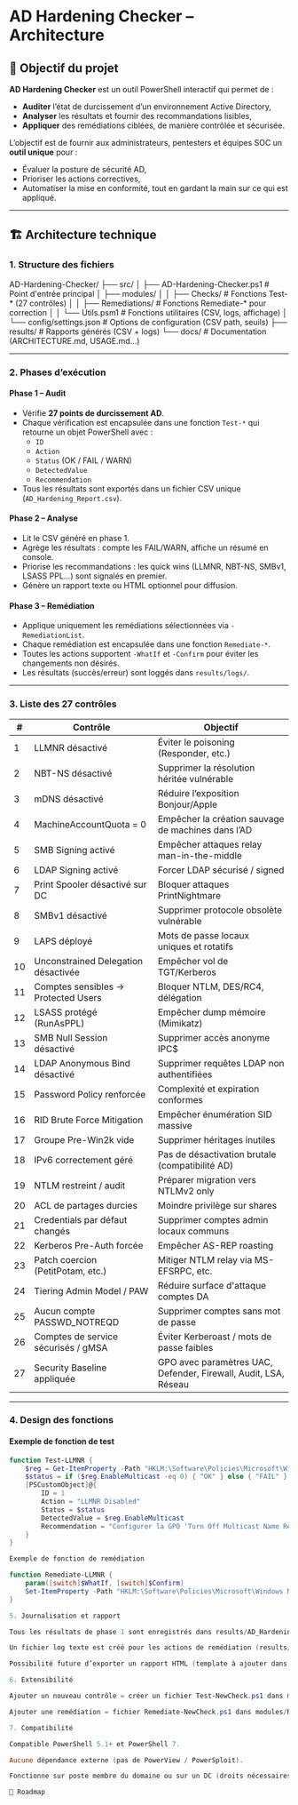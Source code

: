 # AD Hardening Checker – Architecture

## 🎯 Objectif du projet
**AD Hardening Checker** est un outil PowerShell interactif qui permet de :
- **Auditer** l’état de durcissement d’un environnement Active Directory,
- **Analyser** les résultats et fournir des recommandations lisibles,
- **Appliquer** des remédiations ciblées, de manière contrôlée et sécurisée.

L’objectif est de fournir aux administrateurs, pentesters et équipes SOC un **outil unique** pour :
- Évaluer la posture de sécurité AD,
- Prioriser les actions correctives,
- Automatiser la mise en conformité, tout en gardant la main sur ce qui est appliqué.

---

## 🏗️ Architecture technique

### 1. Structure des fichiers
AD-Hardening-Checker/
├── src/
│ ├── AD-Hardening-Checker.ps1 # Point d'entrée principal
│ ├── modules/
│ │ ├── Checks/ # Fonctions Test-* (27 contrôles)
│ │ ├── Remediations/ # Fonctions Remediate-* pour correction
│ │ └── Utils.psm1 # Fonctions utilitaires (CSV, logs, affichage)
│ └── config/settings.json # Options de configuration (CSV path, seuils)
├── results/ # Rapports générés (CSV + logs)
└── docs/ # Documentation (ARCHITECTURE.md, USAGE.md…)


---

### 2. Phases d’exécution

#### Phase 1 – Audit
- Vérifie **27 points de durcissement AD**.
- Chaque vérification est encapsulée dans une fonction `Test-*` qui retourne un objet PowerShell avec :
  - `ID`
  - `Action`
  - `Status` (OK / FAIL / WARN)
  - `DetectedValue`
  - `Recommendation`
- Tous les résultats sont exportés dans un fichier CSV unique (`AD_Hardening_Report.csv`).

#### Phase 2 – Analyse
- Lit le CSV généré en phase 1.
- Agrège les résultats : compte les FAIL/WARN, affiche un résumé en console.
- Priorise les recommandations : les quick wins (LLMNR, NBT-NS, SMBv1, LSASS PPL…) sont signalés en premier.
- Génère un rapport texte ou HTML optionnel pour diffusion.

#### Phase 3 – Remédiation
- Applique uniquement les remédiations sélectionnées via `-RemediationList`.
- Chaque remédiation est encapsulée dans une fonction `Remediate-*`.
- Toutes les actions supportent `-WhatIf` et `-Confirm` pour éviter les changements non désirés.
- Les résultats (succès/erreur) sont loggés dans `results/logs/`.

---

### 3. Liste des 27 contrôles

| # | Contrôle | Objectif |
|---|----------|----------|
| 1 | LLMNR désactivé | Éviter le poisoning (Responder, etc.) |
| 2 | NBT-NS désactivé | Supprimer la résolution héritée vulnérable |
| 3 | mDNS désactivé | Réduire l’exposition Bonjour/Apple |
| 4 | MachineAccountQuota = 0 | Empêcher la création sauvage de machines dans l’AD |
| 5 | SMB Signing activé | Empêcher attaques relay man-in-the-middle |
| 6 | LDAP Signing activé | Forcer LDAP sécurisé / signed |
| 7 | Print Spooler désactivé sur DC | Bloquer attaques PrintNightmare |
| 8 | SMBv1 désactivé | Supprimer protocole obsolète vulnérable |
| 9 | LAPS déployé | Mots de passe locaux uniques et rotatifs |
| 10 | Unconstrained Delegation désactivée | Empêcher vol de TGT/Kerberos |
| 11 | Comptes sensibles → Protected Users | Bloquer NTLM, DES/RC4, délégation |
| 12 | LSASS protégé (RunAsPPL) | Empêcher dump mémoire (Mimikatz) |
| 13 | SMB Null Session désactivé | Supprimer accès anonyme IPC$ |
| 14 | LDAP Anonymous Bind désactivé | Supprimer requêtes LDAP non authentifiées |
| 15 | Password Policy renforcée | Complexité et expiration conformes |
| 16 | RID Brute Force Mitigation | Empêcher énumération SID massive |
| 17 | Groupe Pre-Win2k vide | Supprimer héritages inutiles |
| 18 | IPv6 correctement géré | Pas de désactivation brutale (compatibilité AD) |
| 19 | NTLM restreint / audit | Préparer migration vers NTLMv2 only |
| 20 | ACL de partages durcies | Moindre privilège sur shares |
| 21 | Credentials par défaut changés | Supprimer comptes admin locaux communs |
| 22 | Kerberos Pre-Auth forcée | Empêcher AS-REP roasting |
| 23 | Patch coercion (PetitPotam, etc.) | Mitiger NTLM relay via MS-EFSRPC, etc. |
| 24 | Tiering Admin Model / PAW | Réduire surface d'attaque comptes DA |
| 25 | Aucun compte PASSWD_NOTREQD | Supprimer comptes sans mot de passe |
| 26 | Comptes de service sécurisés / gMSA | Éviter Kerberoast / mots de passe faibles |
| 27 | Security Baseline appliquée | GPO avec paramètres UAC, Defender, Firewall, Audit, LSA, Réseau |

---

### 4. Design des fonctions

#### Exemple de fonction de test
```powershell
function Test-LLMNR {
    $reg = Get-ItemProperty -Path "HKLM:\Software\Policies\Microsoft\Windows NT\DNSClient" -ErrorAction SilentlyContinue
    $status = if ($reg.EnableMulticast -eq 0) { "OK" } else { "FAIL" }
    [PSCustomObject]@{
        ID = 1
        Action = "LLMNR Disabled"
        Status = $status
        DetectedValue = $reg.EnableMulticast
        Recommendation = "Configurer la GPO 'Turn Off Multicast Name Resolution' sur Enabled."
    }
}

Exemple de fonction de remédiation

function Remediate-LLMNR {
    param([switch]$WhatIf, [switch]$Confirm)
    Set-ItemProperty -Path "HKLM:\Software\Policies\Microsoft\Windows NT\DNSClient" -Name EnableMulticast -Value 0 -Force @PSBoundParameters
}

5. Journalisation et rapport

Tous les résultats de phase 1 sont enregistrés dans results/AD_Hardening_Report.csv.

Un fichier log texte est créé pour les actions de remédiation (results/logs/Remediation-yyyyMMdd.log).

Possibilité future d’exporter un rapport HTML (template à ajouter dans /docs/templates).

6. Extensibilité

Ajouter un nouveau contrôle = créer un fichier Test-NewCheck.ps1 dans modules/Checks/ et l’ajouter dans la liste de la phase Audit.

Ajouter une remédiation = fichier Remediate-NewCheck.ps1 dans modules/Remediations/.

7. Compatibilité

Compatible PowerShell 5.1+ et PowerShell 7.

Aucune dépendance externe (pas de PowerView / PowerSploit).

Fonctionne sur poste membre du domaine ou sur un DC (droits nécessaires pour certaines vérifications AD).

🚀 Roadmap